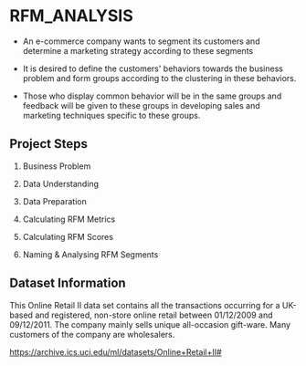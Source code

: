 # RFM_ANALYSIS

* An e-commerce company wants to segment its customers and determine a marketing strategy according to these segments

* It is desired to define the customers' behaviors towards the business problem and form groups according to the clustering in these behaviors. 

* Those who display common behavior will be in the same groups and feedback will be given to these groups in developing sales and marketing techniques specific to these groups.


## Project Steps

1. Business Problem

2. Data Understanding

3. Data Preparation

4. Calculating RFM Metrics

5. Calculating RFM Scores

6. Naming & Analysing RFM Segments


## Dataset Information

This Online Retail II data set contains all the transactions occurring for a UK-based and registered, non-store online retail between 01/12/2009 and 09/12/2011. The company mainly sells unique all-occasion gift-ware. Many customers of the company are wholesalers.

https://archive.ics.uci.edu/ml/datasets/Online+Retail+II#
